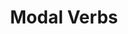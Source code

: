 ---
types: "word"

title: "Modal Verbs"

categories: ['']

tags: ['Modal', 'Verbs']

arabic: ['الأفعال الناقصة']

publishers: ['خوارزميات الذكاء الاصطناعي في تحليل النص العربي']

types: "word"

slug: ""
---
